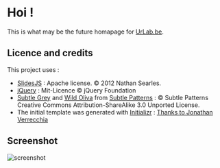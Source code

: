 # Hoi !

This is what may be the future homapage for [UrLab.be](http://urlab.be).

## Licence and credits
This project uses :

* [SlidesJS](http://slidesjs.com/) : Apache license. © 2012 Nathan Searles.
* [jQuery](http://jquery.com/) : Mit-Licence © jQuery Foundation
* [Subtle Grey](http://subtlepatterns.com/subtle-grey/) and [Wild Oliva](http://subtlepatterns.com/wild-oliva/) from [Subtle Patterns](http://subtlepatterns.com) : © Subtle Patterns Creative Commons Attribution-ShareAlike 3.0 Unported License.
* The initial template was generated with [Initializr](http://www.initializr.com/) : [Thanks to Jonathan Verrecchia ](https://twitter.com/verekia)

## Screenshot
![screenshot](http://pix.toile-libre.org/upload/original/1360848946.png)